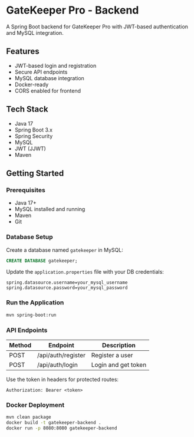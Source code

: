 # GateKeeper Pro - Backend

A Spring Boot backend for GateKeeper Pro with JWT-based authentication and MySQL integration.

## Features

- JWT-based login and registration
- Secure API endpoints
- MySQL database integration
- Docker-ready
- CORS enabled for frontend

## Tech Stack

- Java 17
- Spring Boot 3.x
- Spring Security
- MySQL
- JWT (JJWT)
- Maven

## Getting Started

### Prerequisites

- Java 17+
- MySQL installed and running
- Maven
- Git

### Database Setup

Create a database named `gatekeeper` in MySQL:

```sql
CREATE DATABASE gatekeeper;
```

Update the `application.properties` file with your DB credentials:

```properties
spring.datasource.username=your_mysql_username
spring.datasource.password=your_mysql_password
```

### Run the Application

```bash
mvn spring-boot:run
```

### API Endpoints

| Method | Endpoint             | Description         |
|--------|----------------------|---------------------|
| POST   | /api/auth/register   | Register a user     |
| POST   | /api/auth/login      | Login and get token |

Use the token in headers for protected routes:
```
Authorization: Bearer <token>
```

### Docker Deployment

```bash
mvn clean package
docker build -t gatekeeper-backend .
docker run -p 8080:8080 gatekeeper-backend
```